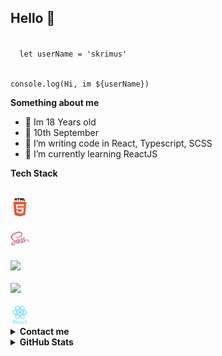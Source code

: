 <h2>Hello 👋</h2>

<code>
  let userName = 'skrimus'
  
   console.log(Hi, im ${userName})
</code>

**Something about me**

<ul>
  <li> 👨 Im 18 Years old
    <li> 🎂 10th September
<li> 🌱 I’m writing code in React, Typescript, SCSS
  <li> 🔭 I’m currently learning ReactJS
</ul>

**Tech Stack**

<code>
<img src="https://raw.githubusercontent.com/devicons/devicon/master/icons/html5/html5-original-wordmark.svg" height="30"/>

<img src="https://raw.githubusercontent.com/devicons/devicon/master/icons/sass/sass-original.svg" height="30"/>

<img src="https://upload.wikimedia.org/wikipedia/commons/4/4c/Typescript_logo_2020.svg" height="30">

<img src="https://www.vectorlogo.zone/logos/git-scm/git-scm-icon.svg" height="30"/>

<img src="https://raw.githubusercontent.com/devicons/devicon/master/icons/react/react-original-wordmark.svg" alt="react" width="30"/>
</code>


<details><summary><b>Contact me</b></summary>
    <ul>
        <li><strong>Discord: </strong> <code>skrimusss#0001</code></li>
        <li><strong>E-mail: </strong> <code>michalikkontakt@gmail.com</code></li>
        <li><strong><a href="https://www.linkedin.com/in/mateusz-michalik-84a7b8221/"> Linkedin </a>
    </ul>
</details>
<details> <summary> <b> GitHub Stats </b> </summary>
  
![Anurag's GitHub stats](https://github-readme-stats.vercel.app/api?username=skrimusss&show_icons=true)
  
[![Top Langs](https://github-readme-stats.vercel.app/api/top-langs/?username=skrimusss&layout=compact)](https://github.com/anuraghazra/github-readme-stats)
  
</details>
